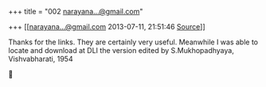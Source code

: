 +++
title = "002 narayana...@gmail.com"

+++
[[narayana...@gmail.com	2013-07-11, 21:51:46 [Source](https://groups.google.com/g/samskrita/c/rb5KR5iVsSQ)]]



Thanks for the links. They are certainly very useful. Meanwhile I was able to locate and download at DLI the version edited by S.Mukhopadhyaya, Vishvabharati, 1954



